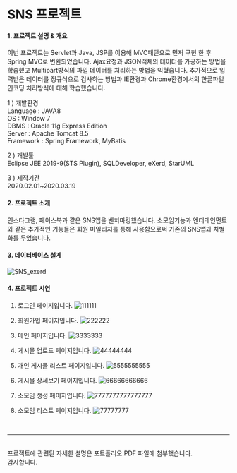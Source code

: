 
<h1> SNS 프로젝트 </h1>

<h4>1. 프로젝트 설명 & 개요</h4>

이번 프로젝트는 Servlet과 Java, JSP를 이용해 MVC패턴으로 먼저 구현 한 후 Spring MVC로 변환되었습니다. Ajax요청과 JSON객체의 데이터를 가공하는 방법을 학습했고 Multipart방식의 파일 데이터를 처리하는 방법을 익혔습니다.
추가적으로 입력받은 데이터를 정규식으로 검사하는 방법과 IE환경과 Chrome환경에서의 한글파일 인코딩 처리방식에 대해 학습했습니다.

1 ) 개발환경 <br>
Language : JAVA8 <br>
OS : Window 7 <br>
DBMS : Oracle 11g Express Edition <br>
Server : Apache Tomcat 8.5 <br>
Framework : Spring Framework, MyBatis <br>

2 ) 개발툴 <br>
Eclipse JEE 2019-9(STS Plugin), SQLDeveloper, eXerd, StarUML

3 ) 제작기간 <br>
2020.02.01~2020.03.19

<h4> 2. 프로젝트 소개 </h4>

인스타그램, 페이스북과 같은 SNS앱을 벤치마킹했습니다.
소모임기능과 엔터테인먼트와 같은 추가적인 기능들은 회원 마일리지를 통해 사용함으로써 기존의 SNS앱과 차별화를 두었습니다.

<h4> 3. 데이터베이스 설계 </h4>

![SNS_exerd](https://user-images.githubusercontent.com/58323308/77614542-9250a380-6f70-11ea-9593-1e4070af7194.JPG)

<h4> 4. 프로젝트 시연 </h4>

  1) 로그인 페이지입니다.
![111111](https://user-images.githubusercontent.com/58323308/77614606-b9a77080-6f70-11ea-8bed-9683671b3da1.PNG)

  2) 회원가입 페이지입니다.
![222222](https://user-images.githubusercontent.com/58323308/77614614-be6c2480-6f70-11ea-95f2-a4260c308813.PNG)

  3) 메인 페이지입니다.
![3333333](https://user-images.githubusercontent.com/58323308/77614621-c035e800-6f70-11ea-85cb-004dd1b7eeda.PNG)

  4) 게시물 업로드 페이지입니다.
![44444444](https://user-images.githubusercontent.com/58323308/77614624-c2984200-6f70-11ea-930c-ecf53ac37452.PNG)

  5) 개인 게시물 리스트 페이지입니다.
![5555555555](https://user-images.githubusercontent.com/58323308/77614634-c62bc900-6f70-11ea-8c7f-852ba665f817.PNG)

  6) 게시물 상세보기 페이지입니다.
![66666666666](https://user-images.githubusercontent.com/58323308/77614649-cc21aa00-6f70-11ea-8996-99ebfec65148.PNG)

  7) 소모임 생성 페이지입니다.
![7777777777777777](https://user-images.githubusercontent.com/58323308/77614657-cf1c9a80-6f70-11ea-9bca-c21dec002e20.PNG)

  8) 소모임 리스트 페이지입니다.
![77777777](https://user-images.githubusercontent.com/58323308/77614664-d17ef480-6f70-11ea-90db-98d6d13f8a69.PNG)
<br>
<hr>
<br>
프로젝트에 관련된 자세한 설명은 포트폴리오.PDF 파일에 첨부했습니다.<br>
감사합니다.



